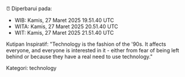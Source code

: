 ⏰ Diperbarui pada:
- WIB: Kamis, 27 Maret 2025 19.51.40 UTC
- WITA: Kamis, 27 Maret 2025 20.51.40 UTC
- WIT: Kamis, 27 Maret 2025 21.51.40 UTC

Kutipan Inspiratif:
"Technology is the fashion of the '90s. It affects everyone, and everyone is interested in it - either from fear of being left behind or because they have a real need to use technology."


Kategori: technology

